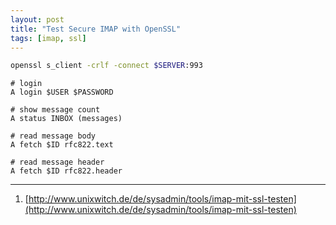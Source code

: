 ```yaml
---
layout: post
title: "Test Secure IMAP with OpenSSL"
tags: [imap, ssl]
---
```


```bash
openssl s_client -crlf -connect $SERVER:993
```

```
# login
A login $USER $PASSWORD

# show message count
A status INBOX (messages)

# read message body
A fetch $ID rfc822.text

# read message header
A fetch $ID rfc822.header
```

---
1. [http://www.unixwitch.de/de/sysadmin/tools/imap-mit-ssl-testen](http://www.unixwitch.de/de/sysadmin/tools/imap-mit-ssl-testen)
